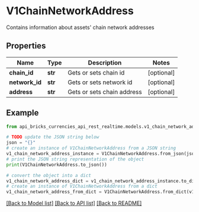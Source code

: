 # V1ChainNetworkAddress

Contains information about assets' chain network addresses

## Properties

Name | Type | Description | Notes
------------ | ------------- | ------------- | -------------
**chain_id** | **str** | Gets or sets chain id | [optional] 
**network_id** | **str** | Gets or sets network id | [optional] 
**address** | **str** | Gets or sets chain address | [optional] 

## Example

```python
from api_bricks_currencies_api_rest_realtime.models.v1_chain_network_address import V1ChainNetworkAddress

# TODO update the JSON string below
json = "{}"
# create an instance of V1ChainNetworkAddress from a JSON string
v1_chain_network_address_instance = V1ChainNetworkAddress.from_json(json)
# print the JSON string representation of the object
print(V1ChainNetworkAddress.to_json())

# convert the object into a dict
v1_chain_network_address_dict = v1_chain_network_address_instance.to_dict()
# create an instance of V1ChainNetworkAddress from a dict
v1_chain_network_address_from_dict = V1ChainNetworkAddress.from_dict(v1_chain_network_address_dict)
```
[[Back to Model list]](../README.md#documentation-for-models) [[Back to API list]](../README.md#documentation-for-api-endpoints) [[Back to README]](../README.md)


